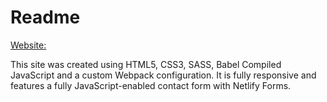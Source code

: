# Readme

[Website:](https://soundhealinggoddess.netlify.com/ "Sound Healing Goddess")

This site was created using HTML5, CSS3, SASS, Babel Compiled JavaScript and a custom Webpack configuration. It is fully responsive and features a fully JavaScript-enabled contact form with Netlify Forms.